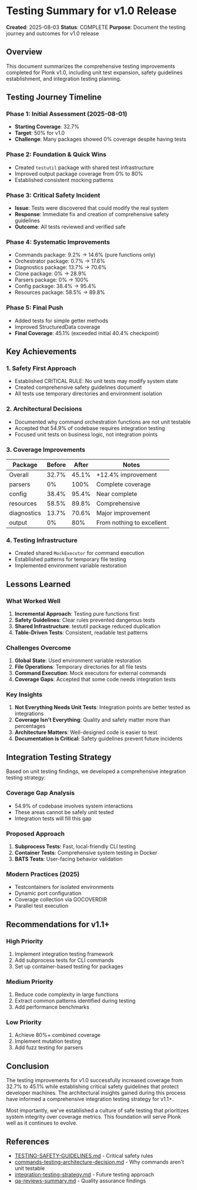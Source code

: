 # Testing Summary for v1.0 Release

**Created**: 2025-08-03
**Status**: COMPLETE
**Purpose**: Document the testing journey and outcomes for v1.0 release

## Overview

This document summarizes the comprehensive testing improvements completed for Plonk v1.0, including unit test expansion, safety guidelines establishment, and integration testing planning.

## Testing Journey Timeline

### Phase 1: Initial Assessment (2025-08-01)
- **Starting Coverage**: 32.7%
- **Target**: 50% for v1.0
- **Challenge**: Many packages showed 0% coverage despite having tests

### Phase 2: Foundation & Quick Wins
- Created `testutil` package with shared test infrastructure
- Improved output package coverage from 0% to 80%
- Established consistent mocking patterns

### Phase 3: Critical Safety Incident
- **Issue**: Tests were discovered that could modify the real system
- **Response**: Immediate fix and creation of comprehensive safety guidelines
- **Outcome**: All tests reviewed and verified safe

### Phase 4: Systematic Improvements
- Commands package: 9.2% → 14.6% (pure functions only)
- Orchestrator package: 0.7% → 17.6%
- Diagnostics package: 13.7% → 70.6%
- Clone package: 0% → 28.9%
- Parsers package: 0% → 100%
- Config package: 38.4% → 95.4%
- Resources package: 58.5% → 89.8%

### Phase 5: Final Push
- Added tests for simple getter methods
- Improved StructuredData coverage
- **Final Coverage**: 45.1% (exceeded initial 40.4% checkpoint)

## Key Achievements

### 1. Safety First Approach
- Established CRITICAL RULE: No unit tests may modify system state
- Created comprehensive safety guidelines document
- All tests use temporary directories and environment isolation

### 2. Architectural Decisions
- Documented why command orchestration functions are not unit testable
- Accepted that 54.9% of codebase requires integration testing
- Focused unit tests on business logic, not integration points

### 3. Coverage Improvements
| Package | Before | After | Notes |
|---------|--------|-------|-------|
| Overall | 32.7% | 45.1% | +12.4% improvement |
| parsers | 0% | 100% | Complete coverage |
| config | 38.4% | 95.4% | Near complete |
| resources | 58.5% | 89.8% | Comprehensive |
| diagnostics | 13.7% | 70.6% | Major improvement |
| output | 0% | 80% | From nothing to excellent |

### 4. Testing Infrastructure
- Created shared `MockExecutor` for command execution
- Established patterns for temporary file testing
- Implemented environment variable restoration

## Lessons Learned

### What Worked Well
1. **Incremental Approach**: Testing pure functions first
2. **Safety Guidelines**: Clear rules prevented dangerous tests
3. **Shared Infrastructure**: testutil package reduced duplication
4. **Table-Driven Tests**: Consistent, readable test patterns

### Challenges Overcome
1. **Global State**: Used environment variable restoration
2. **File Operations**: Temporary directories for all file tests
3. **Command Execution**: Mock executors for external commands
4. **Coverage Gaps**: Accepted that some code needs integration tests

### Key Insights
1. **Not Everything Needs Unit Tests**: Integration points are better tested as integrations
2. **Coverage Isn't Everything**: Quality and safety matter more than percentages
3. **Architecture Matters**: Well-designed code is easier to test
4. **Documentation is Critical**: Safety guidelines prevent future incidents

## Integration Testing Strategy

Based on unit testing findings, we developed a comprehensive integration testing strategy:

### Coverage Gap Analysis
- 54.9% of codebase involves system interactions
- These areas cannot be safely unit tested
- Integration tests will fill this gap

### Proposed Approach
1. **Subprocess Tests**: Fast, local-friendly CLI testing
2. **Container Tests**: Comprehensive system testing in Docker
3. **BATS Tests**: User-facing behavior validation

### Modern Practices (2025)
- Testcontainers for isolated environments
- Dynamic port configuration
- Coverage collection via GOCOVERDIR
- Parallel test execution

## Recommendations for v1.1+

### High Priority
1. Implement integration testing framework
2. Add subprocess tests for CLI commands
3. Set up container-based testing for packages

### Medium Priority
1. Reduce code complexity in large functions
2. Extract common patterns identified during testing
3. Add performance benchmarks

### Low Priority
1. Achieve 80%+ combined coverage
2. Implement mutation testing
3. Add fuzz testing for parsers

## Conclusion

The testing improvements for v1.0 successfully increased coverage from 32.7% to 45.1% while establishing critical safety guidelines that protect developer machines. The architectural insights gained during this process have informed a comprehensive integration testing strategy for v1.1+.

Most importantly, we've established a culture of safe testing that prioritizes system integrity over coverage metrics. This foundation will serve Plonk well as it continues to evolve.

## References

- [TESTING-SAFETY-GUIDELINES.md](TESTING-SAFETY-GUIDELINES.md) - Critical safety rules
- [commands-testing-architecture-decision.md](commands-testing-architecture-decision.md) - Why commands aren't unit testable
- [integration-testing-strategy.md](integration-testing-strategy.md) - Future testing approach
- [qa-reviews-summary.md](qa-reviews-summary.md) - Quality assurance findings
